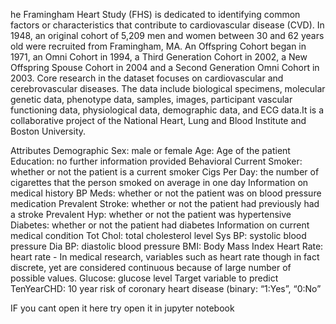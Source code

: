 he Framingham Heart Study (FHS) is dedicated to identifying common factors or characteristics that contribute to cardiovascular disease (CVD). In 1948, an original cohort of 5,209 men and women between 30 and 62 years old were recruited from Framingham, MA. An Offspring Cohort began in 1971, an Omni Cohort in 1994, a Third Generation Cohort in 2002, a New Offspring Spouse Cohort in 2004 and a Second Generation Omni Cohort in 2003. Core research in the dataset focuses on cardiovascular and cerebrovascular diseases. The data include biological specimens, molecular genetic data, phenotype data, samples, images, participant vascular functioning data, physiological data, demographic data, and ECG data.It is a collaborative project of the National Heart, Lung and Blood Institute and Boston University.

Attributes
Demographic
Sex: male or female
Age: Age of the patient
Education: no further information provided
Behavioral
Current Smoker: whether or not the patient is a current smoker
Cigs Per Day: the number of cigarettes that the person smoked on average in one day
Information on medical history
BP Meds: whether or not the patient was on blood pressure medication
Prevalent Stroke: whether or not the patient had previously had a stroke
Prevalent Hyp: whether or not the patient was hypertensive
Diabetes: whether or not the patient had diabetes
Information on current medical condition
Tot Chol: total cholesterol level
Sys BP: systolic blood pressure
Dia BP: diastolic blood pressure
BMI: Body Mass Index
Heart Rate: heart rate - In medical research, variables such as heart rate though in fact discrete, yet are considered continuous because of large number of possible values.
Glucose: glucose level
Target variable to predict
TenYearCHD: 10 year risk of coronary heart disease (binary: “1:Yes”, “0:No”

IF you cant open it here try open it in jupyter notebook
